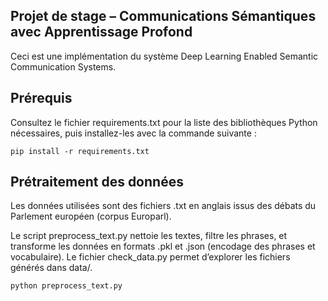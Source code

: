 ## Projet de stage – Communications Sémantiques avec Apprentissage Profond
Ceci est une implémentation du système Deep Learning Enabled Semantic Communication Systems.

## Prérequis
Consultez le fichier requirements.txt pour la liste des bibliothèques Python nécessaires, puis installez-les avec la commande suivante :
```shell
pip install -r requirements.txt
```
  
## Prétraitement des données
Les données utilisées sont des fichiers .txt en anglais issus des débats du Parlement européen (corpus Europarl).

Le script preprocess_text.py nettoie les textes, filtre les phrases, et transforme les données en formats .pkl et .json (encodage des phrases et vocabulaire).
Le fichier check_data.py permet d’explorer les fichiers générés dans data/.

```shell
python preprocess_text.py
```
